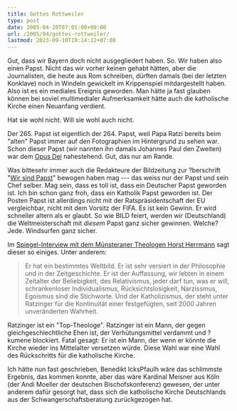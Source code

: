 ```yaml
---
title: Gottes Rottweiler
type: post
date: 2005-04-20T07:01:00+00:00
url: /2005/04/gottes-rottweiler/
lastmod: 2023-09-10T19:14:12+07:00
---
```

Gut, dass wir Bayern doch nicht ausgegliedert haben. So. Wir haben also einen Papst. Nicht das wir vorher keinen gehabt hätten, aber die Journalisten, die heute aus Rom schreiben, dürften damals (bei der letzten Konklave) noch in Windeln gewickelt im Krippenspiel mitdargestellt haben. Also ist es ein mediales Ereignis geworden. Man hätte ja fast glauben können bei soviel multimedialer Aufmerksamkeit hätte auch die katholische Kirche einen Neuanfang verdient.

Hat sie wohl nicht. Will sie wohl auch nicht.

Der 265. Papst ist eigentlich der 264. Papst, weil Papa Ratzi bereits beim "alten" Papst immer auf den Fotographien im Hintergrund zu sehen war. Schon dieser Papst (wir nannten ihn damals Johannes Paul den Zweiten) war dem [Opus Dei][1] nahestehend. Gut, das nur am Rande.

Was bittesehr immer auch die Redakteure der Bildzeitung zur ?berschrift "[Wir sind Papst][2]" bewogen haben mag --- das weiss nur der Papst und sein Chef selber. Mag sein, dass es toll ist, dass ein Deutscher Papst geworden ist. Ich bin schon ganz froh, dass ein Katholik Papst geworden ist. Der Posten Papst ist allerdings nicht mit der Ratspräsidentschaft der EU vergleichbar, nicht mit dem Vorsitz der FIFA. Es ist kein Gewinn. Er wird schneller altern als er glaubt. So wie BILD feiert, werden wir (Deutschland) die Weltmeisterschaft mit _diesem_ Papst ganz sicher gewinnen. Welche? Jede. Windsurfen ganz sicher.

Im [Spiegel-Interview mit dem Münsteraner Theologen Horst Herrmann][3] sagt dieser so einiges. Unter anderem:

> Er hat ein bestimmtes Weltbild. Er ist sehr versiert in der Philosophie und in der Zeitgeschichte. Er ist der Auffassung, wir lebten in einem Zeitalter der Beliebigkeit, des Relativismus, jeder darf tun, was er will, schrankenloser Individualismus, Rücksichtslosigkeit, Narzissmus, Egoismus sind die Stichworte. Und der Katholizismus, der steht unter Ratzinger für die Kontinuität einer festgefügten, seit 2000 Jahren unveränderten Wahrheit.

Ratzinger ist ein "Top-Theologe". Ratzinger ist ein Mann, der gegen gleichgeschlechtliche Ehen ist, der Verhütungsmittel verdammt und ?kumene blockiert. Fatal gesagt: Er ist ein Mann, der wenn er könnte die Kirche wieder ins Mittelalter versetzen würde. Diese Wahl war eine Wahl des Rückschritts für die katholische Kirche.

Ich hätte nun fast geschrieben, Benedikt IcksPfauIh wäre das schlimmste Ergebnis, das kommen konnte, aber das wäre Kardinal Meisner aus Köln (der Andi Moeller der deutschen Bischofskonferenz) gewesen, der unter anderem dafür gesorgt hat, dass sich die katholische Kirche Deutschlands aus der Schwangerschaftsberatung zurückgezogen hat.

 [1]: http://de.wikipedia.org/wiki/Opus_dei
 [2]: http://www.hebig.com/archives/003013.shtml
 [3]: http://www.spiegel.de/panorama/0,1518,352304,00.html
